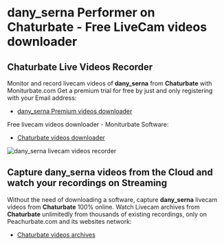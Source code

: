 # dany_serna Performer on Chaturbate - Free LiveCam videos downloader

## Chaturbate Live Videos Recorder

Monitor and record livecam videos of **dany_serna** from **Chaturbate** with Moniturbate.com
Get a premium trial for free by just and only registering with your Email address:
* [dany_serna Premium videos downloader](https://moniturbate.com/request-demo-licence-key.html)

Free livecam videos downloader - Moniturbate Software:
* [Chaturbate videos downloader](https://moniturbate.com/moniturbate-download-software.html)

![dany_serna livecam videos recorder](https://peachurnet.com/templates/moniturbate-software.png)


## Capture dany_serna videos from the Cloud and watch your recordings on Streaming

Without the need of downloading a software, capture **dany_serna** livecam videos from **Chaturbate** 100% online.
Watch Livecam archives from **Chaturbate** unlimitedly from thousands of existing recordings, only on Peachurbate.com and its websites network:
* [Chaturbate videos archives](https://peachurnet.com/)